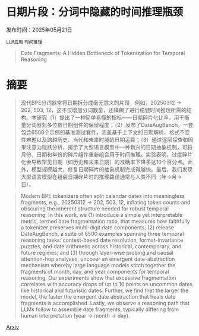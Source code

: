 # 日期片段：分词中隐藏的时间推理瓶颈

发布时间：2025年05月21日

`LLM应用` `时间推理`

> Date Fragments: A Hidden Bottleneck of Tokenization for Temporal Reasoning

# 摘要

> 现代BPE分词器常将日期拆分成毫无意义的片段，例如，20250312 → 202, 503, 12，这不仅增加分词数量，还模糊了进行稳健时间推理所需的结构。本研究（1）提出了一种简单易懂的指标——日期碎片化比率，用于衡量分词器对多位数日期组件的保留程度；（2）发布了DateAugBench，一套包含6500个示例的基准测试套件，涵盖基于上下文的日期解析、格式不变性难题以及跨越历史、当代和未来时域的日期运算；（3）通过逐层探查和因果注意力跳跃分析，揭示了大型语言模型中一种新兴的日期抽象机制，可将月份、日期和年份的碎片组件重新组合用于时间推理。实验表明，过度碎片化会导致罕见日期（如历史和未来日期）的准确率下降多达10个百分点。此外，模型规模越大，修复日期碎片的抽象机制完成得越快。最后，我们发现大型语言模型在组装日期碎片时的推理路径通常与人类不同（年→月→日）。

> Modern BPE tokenizers often split calendar dates into meaningless fragments, e.g., 20250312 $\rightarrow$ 202, 503, 12, inflating token counts and obscuring the inherent structure needed for robust temporal reasoning. In this work, we (1) introduce a simple yet interpretable metric, termed date fragmentation ratio, that measures how faithfully a tokenizer preserves multi-digit date components; (2) release DateAugBench, a suite of 6500 examples spanning three temporal reasoning tasks: context-based date resolution, format-invariance puzzles, and date arithmetic across historical, contemporary, and future regimes; and (3) through layer-wise probing and causal attention-hop analyses, uncover an emergent date-abstraction mechanism whereby large language models stitch together the fragments of month, day, and year components for temporal reasoning. Our experiments show that excessive fragmentation correlates with accuracy drops of up to 10 points on uncommon dates like historical and futuristic dates. Further, we find that the larger the model, the faster the emergent date abstraction that heals date fragments is accomplished. Lastly, we observe a reasoning path that LLMs follow to assemble date fragments, typically differing from human interpretation (year $\rightarrow$ month $\rightarrow$ day).

[Arxiv](https://arxiv.org/abs/2505.16088)